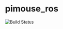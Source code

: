 # pimouse_ros
[![Build Status](https://travis-ci.org/higobe1016/pimouse_ros.svg?branch=master)](https://travis-ci.org/higobe1016/pimouse_ros)
